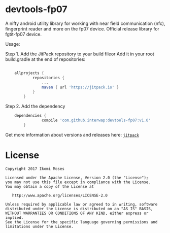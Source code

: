 # devtools-fp07
A nifty android utility library for working with near field communication (nfc), fingerprint reader and more on the fp07 device.
Official release library for fgtit-fp07 device.

Usage:

Step 1. Add the JitPack repository to your build fileor
Add it in your root build.gradle at the end of repositories:

```gradle

    allprojects {
    		repositories {
    			...
    			maven { url 'https://jitpack.io' }
    		}
    	}

 ```

Step 2. Add the dependency
```gradle
    dependencies {
    	        compile 'com.github.interwap:devtools-fp07:v1.0'
    	}
 ```

Get more information about versions and releases here: [`jitpack`](https://jitpack.io/#interwap/devtools-fp07/v1.0)


License
=======

    Copyright 2017 Ikomi Moses

    Licensed under the Apache License, Version 2.0 (the "License");
    you may not use this file except in compliance with the License.
    You may obtain a copy of the License at

       http://www.apache.org/licenses/LICENSE-2.0

    Unless required by applicable law or agreed to in writing, software
    distributed under the License is distributed on an "AS IS" BASIS,
    WITHOUT WARRANTIES OR CONDITIONS OF ANY KIND, either express or implied.
    See the License for the specific language governing permissions and
    limitations under the License.
